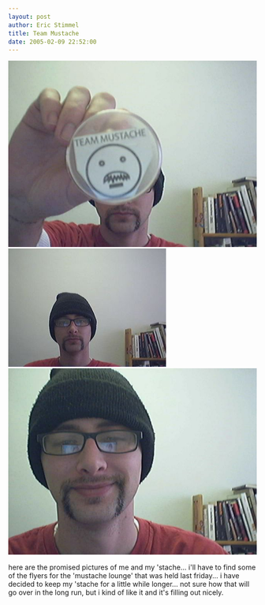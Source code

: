 ```yaml
---
layout: post
author: Eric Stimmel
title: Team Mustache
date: 2005-02-09 22:52:00
--- 
```



![stache-and-button](.\images\posts\20050209-team-mustache\stache-and-button.jpg)
![stache-and-hat-1](.\images\posts\20050209-team-mustache\stache-and-hat-1.jpg)
![stache-and-hat-2](.\images\posts\20050209-team-mustache\stache-and-hat-2.jpg)

here are the promised pictures of me and my 'stache... i'll have to find some of the flyers for the 'mustache lounge' that was held last friday... i have decided to keep my 'stache for a little while longer... not sure how that will go over in the long run, but i kind of like it and it's filling out nicely.

